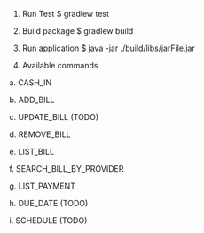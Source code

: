 1. Run Test
$ gradlew test

2. Build package
$ gradlew build

3. Run application
$ java -jar ./build/libs/jarFile.jar

4. Available commands

a. CASH_IN <Amount>

b. ADD_BILL <Service Name> <Provider Name> <Amount> <Due Date>

c. UPDATE_BILL (TODO)

d. REMOVE_BILL <Bill No>

e. LIST_BILL

f. SEARCH_BILL_BY_PROVIDER <Provider Name>

g. LIST_PAYMENT

h. DUE_DATE (TODO)

i. SCHEDULE <Bill No> <Payment Date> (TODO)
